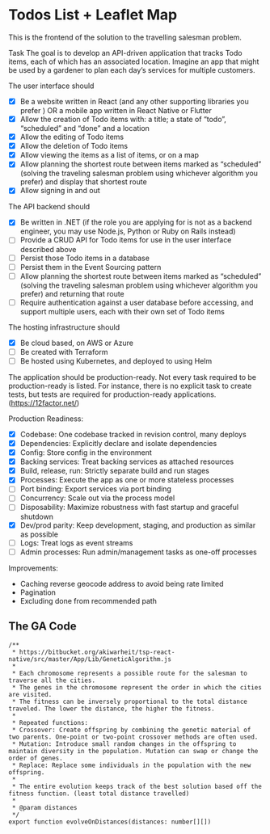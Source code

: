 # Todos List + Leaflet Map

This is the frontend of the solution to the travelling salesman problem.

Task
The goal is to develop an API-driven application that tracks Todo items, each of which has an associated location. Imagine an app that might be used by a gardener to plan each day’s services for multiple customers.

The user interface should 
- [x] Be a website written in React (and any other supporting libraries you prefer ) OR a mobile app written in React Native or Flutter
- [x] Allow the creation of Todo items with: a title; a state of “todo”, “scheduled” and “done” and a location
- [x] Allow the editing of Todo items
- [x] Allow the deletion of Todo items
- [x] Allow viewing the items as a list of items, or on a map
- [x] Allow planning the shortest route between items marked as “scheduled” (solving the traveling salesman problem using whichever algorithm you prefer) and display that shortest route
- [x] Allow signing in and out

The API backend should
- [x] Be written in .NET (if the role you are applying for is not as a backend engineer, you may use Node.js, Python or Ruby on Rails instead)
- [ ] Provide a CRUD API for Todo items for use in the user interface described above
- [ ] Persist those Todo items in a database
- [ ] Persist them in the Event Sourcing pattern
- [ ] Allow planning the shortest route between items marked as “scheduled” (solving the traveling salesman problem using whichever algorithm you prefer) and returning that route 
- [ ] Require authentication against a user database before accessing, and support multiple users, each with their own set of Todo items

The hosting infrastructure should
- [x] Be cloud based, on AWS or Azure
- [ ] Be created with Terraform
- [ ] Be hosted using Kubernetes, and deployed to using Helm

The application should be production-ready. Not every task required to be production-ready is listed. For instance, there is no explicit task to create tests, but tests are required for production-ready applications. (https://12factor.net/)

Production Readiness:

- [x] Codebase: One codebase tracked in revision control, many deploys
- [x] Dependencies: Explicitly declare and isolate dependencies
- [x] Config: Store config in the environment
- [x] Backing services: Treat backing services as attached resources
- [x] Build, release, run: Strictly separate build and run stages
- [x] Processes: Execute the app as one or more stateless processes
- [ ] Port binding: Export services via port binding
- [ ] Concurrency: Scale out via the process model
- [ ] Disposability: Maximize robustness with fast startup and graceful shutdown
- [x] Dev/prod parity: Keep development, staging, and production as similar as possible
- [ ] Logs: Treat logs as event streams
- [ ] Admin processes: Run admin/management tasks as one-off processes

Improvements:

- Caching reverse geocode address to avoid being rate limited
- Pagination
- Excluding done from recommended path

## The GA Code

```
/**
 * https://bitbucket.org/akiwarheit/tsp-react-native/src/master/App/Lib/GeneticAlgorithm.js
 * 
 * Each chromosome represents a possible route for the salesman to traverse all the cities.
 * The genes in the chromosome represent the order in which the cities are visited.
 * The fitness can be inversely proportional to the total distance traveled. The lower the distance, the higher the fitness.
 * 
 * Repeated functions:
 * Crossover: Create offspring by combining the genetic material of two parents. One-point or two-point crossover methods are often used.
 * Mutation: Introduce small random changes in the offspring to maintain diversity in the population. Mutation can swap or change the order of genes.
 * Replace: Replace some individuals in the population with the new offspring.
 * 
 * The entire evolution keeps track of the best solution based off the fitness function. (least total distance travelled)
 * 
 * @param distances 
 */
export function evolveOnDistances(distances: number[][])
```